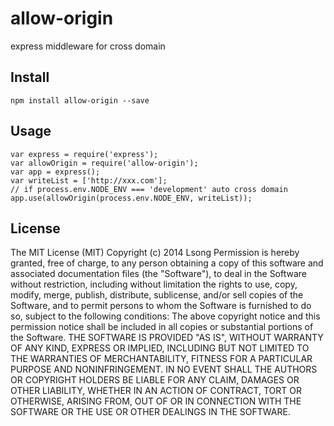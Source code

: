 # allow-origin

express middleware for cross domain

## Install

```
npm install allow-origin --save
```
## Usage

```
var express = require('express');
var allowOrigin = require('allow-origin');
var app = express();
var writeList = ['http://xxx.com'];
// if process.env.NODE_ENV === 'development' auto cross domain
app.use(allowOrigin(process.env.NODE_ENV, writeList));

```
## License
The MIT License (MIT)
Copyright (c) 2014 Lsong
Permission is hereby granted, free of charge, to any person obtaining a copy
of this software and associated documentation files (the "Software"), to deal
in the Software without restriction, including without limitation the rights
to use, copy, modify, merge, publish, distribute, sublicense, and/or sell
copies of the Software, and to permit persons to whom the Software is
furnished to do so, subject to the following conditions:
The above copyright notice and this permission notice shall be included in all
copies or substantial portions of the Software.
THE SOFTWARE IS PROVIDED "AS IS", WITHOUT WARRANTY OF ANY KIND, EXPRESS OR
IMPLIED, INCLUDING BUT NOT LIMITED TO THE WARRANTIES OF MERCHANTABILITY,
FITNESS FOR A PARTICULAR PURPOSE AND NONINFRINGEMENT. IN NO EVENT SHALL THE
AUTHORS OR COPYRIGHT HOLDERS BE LIABLE FOR ANY CLAIM, DAMAGES OR OTHER
LIABILITY, WHETHER IN AN ACTION OF CONTRACT, TORT OR OTHERWISE, ARISING FROM,
OUT OF OR IN CONNECTION WITH THE SOFTWARE OR THE USE OR OTHER DEALINGS IN THE
SOFTWARE.
